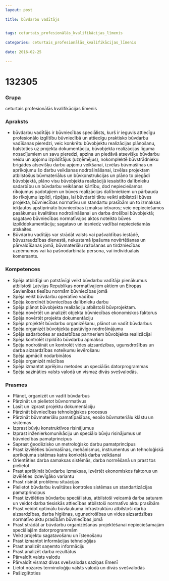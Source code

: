 ```yaml
---
layout: post
    
title: būvdarbu vadītājs

    
tags: ceturtais_profesionālās_kvalifikācijas_līmenis
    
categories: ceturtais_profesionālās_kvalifikācijas_līmenis
    
date: 2016-02-25
    
---
```

# 132305

### Grupa
ceturtais profesionālās kvalifikācijas līmenis


### Apraksts

* būvdarbu vadītājs ir būvniecības speciālists, kurš ir ieguvis attiecīgu profesionālo izglītību būvniecībā un attiecīgu praktisko būvdarbu vadīšanas pieredzi, veic konkrētu būvobjektu realizācijas plānošanu, balstoties uz projekta dokumentāciju, būvobjekta realizācijas līguma nosacījumiem un savu pieredzi, apzina un piedāvā atsevišķu būvdarbu veidu un apjomu izpildītājus (uzņēmējus), nokomplektē būvstrādnieku brigādes atsevišķu darbu apjomu veikšanai, izvēlas būvmašīnas un aprīkojumu šo darbu veikšanas nodrošināšanai, izvēlas projektam atbilstošus būvmateriālus un būvkonstrukcijas un plāno to piegādi būvobjektā, plāno visu būvobjekta realizācijā iesaistīto dalībnieku sadarbību un būvdarbu veikšanas kārtību, dod nepieciešamos rīkojumus padotajiem un būves realizācijas dalībniekiem un pārbauda šo rīkojumu izpildi, rūpējas, lai būvdarbi tiktu veikti atbilstoši būves projekta, būvniecības normatīvu un standartu prasībām un to izmaksas iekļautos apstiprināto būvniecības izmaksu ietvaros; veic nepieciešamos pasākumus kvalitātes nodrošināšanai un darba drošībai būvobjektā; sagatavo būvniecības normatīvajos aktos noteikto būves izpilddokumentāciju; sagatavo un iesniedz vadībai nepieciešamās atskaites. 
* Būvdarbu vadītājs var strādāt valsts vai pašvaldības iestādē, būvuzraudzības dienestā, nekustamā īpašuma novērtēšanas un pārvaldīšanas jomā, būvmateriālu ražošanas un tirdzniecības uzņēmumos vai kā pašnodarbināta persona, vai individuālais komersants. 	 

### Kompetences

* Spēja atbildīgi un patstāvīgi veikt būvdarbu vadītāja pienākumus atbilstoši Latvijas Republikas normatīvajiem aktiem un Eiropas Savienības tiesību normām būvniecības jomā
* Spēja veikt būvdarbu operatīvo vadību
* Spēja koordinēt būvniecības dalībnieku darbu
* Spēja plānot būvobjekta realizāciju atbilstoši būvprojektam.
*  Spēja novērtēt un analizēt objekta būvniecības ekonomiskos faktorus
* Spēja novērtēt projekta dokumentāciju
* Spēja projektēt būvdarbu organizēšanu, plānot un vadīt būvdarbus
* Spēja organizēt būvobjekta pastāvīgo nodrošinājumu
* Spēja sadarboties ar sadarbības partneriem būvobjekta realizācijai
* Spēja kontrolēt izpildīto būvdarbu apmaksu
* Spēja nodrošināt un kontrolēt vides aizsardzības, ugunsdrošības un darba aizsardzības noteikumu ievērošanu
* Spēja apmācīt nodarbinātos
* Spēja organizēt mācības
* Spēja izmantot aprēķinu metodes un speciālās datorprogrammas
* Spēja sazināties valsts valodā un vismaz divās svešvalodās.

### Prasmes 
* Plānot, organizēt un vadīt būvdarbus
* Pārzināt un pielietot būvnormatīvus
* Lasīt un izprast projektu dokumentāciju
* Pārzināt būvniecības tehnoloģiskos procesus
* Pārzināt būvmateriālu pamatīpašības, esošo būvmateriālu klāstu un sistēmas
* Izprast būvju konstruktīvos risinājumus
* Izprast inženierkomunikāciju un speciālo būvju risinājumus un būvniecības pamatprincipus
* Saprast ģeodēzisko un metroloģisko darbu pamatprincipus
* Prast izvēlēties būvmašīnas, mehānismus, instrumentus un tehnoloģiskā aprīkojuma sistēmas katra konkrētā darba veikšanai
* Orientēties darba samaksas sistēmās, darba normēšanā un prast tos pielietot
* Prast aprēķināt būvdarbu izmaksas, izvērtēt ekonomiskos faktorus un izvēlēties izdevīgāko variantu
* Prast risināt problēmu situācijas
* Pielietot būvdarbu kvalitātes kontroles sistēmas un standartizācijas pamatprincipus
* Prast izvēlēties būvdarbu speciālistus, atbilstoši veicamā darba saturam un veidot darba tiesiskās attiecības atbilstoši normatīvo aktu prasībām
* Prast veidot optimālu būvlaukuma infrastruktūru atbilstoši darba aizsardzības, darba higiēnas, ugunsdrošības un vides aizsardzības normatīvo aktu prasībām būvniecības jomā
* Prast strādāt ar būvdarbu organizēšanas projektēšanai nepieciešamajām speciālajām datorprogrammām
* Veikt projektu sagatavošanu un īstenošanu
* Prast izmantot informācijas tehnoloģijas
* Prast analizēt saņemto informāciju
* Prast analizēt darba rezultātus
* Pārvaldīt valsts valodu
* Pārvaldīt vismaz divas svešvalodas saziņas līmenī
* Lietot nozares terminoloģiju valsts valodā un divās svešvalodās
* Pašizglītoties